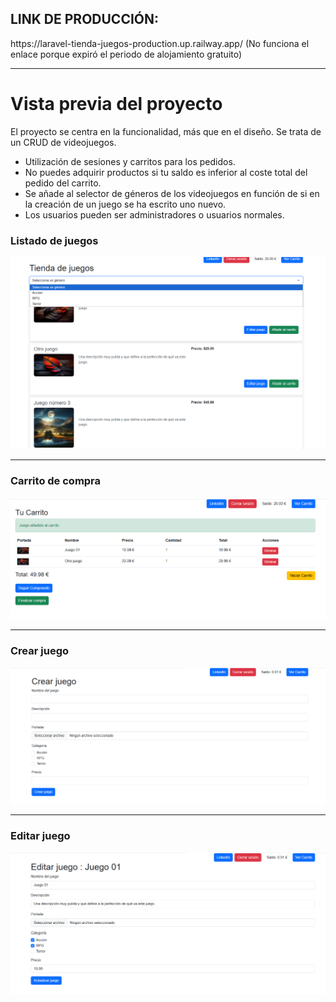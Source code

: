 <h2> LINK DE PRODUCCIÓN: </h2>
https://laravel-tienda-juegos-production.up.railway.app/
(No funciona el enlace porque expiró el periodo de alojamiento gratuito)

<hr>

# Vista previa del proyecto

El proyecto se centra en la funcionalidad, más que en el diseño. Se trata de un CRUD de videojuegos.
- Utilización de sesiones y carritos para los pedidos.
- No puedes adquirir productos si tu saldo es inferior al coste total del pedido del carrito.
- Se añade al selector de géneros de los videojuegos en función de si en la creación de un juego se ha escrito uno nuevo.
- Los usuarios pueden ser administradores o usuarios normales.

### Listado de juegos
![Games](./public/images/preview/games.png)

---

### Carrito de compra
![Cart](./public/images/preview/cart.png)

---

### Crear juego
![Create Game](./public/images/preview/creategame.png)

---

### Editar juego
![Edit Game](./public/images/preview/editgame.png)
